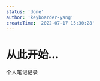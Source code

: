 ```yaml
---
status: 'done'
author: 'keyboarder-yang'
createTime: '2022-07-17 15:30:28'
---
```


# 从此开始...
个人笔记记录


